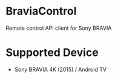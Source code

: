 # BraviaControl
Remote control API client for Sony BRAVIA

# Supported Device
- Sony BRAVIA 4K (2015) / Android TV
